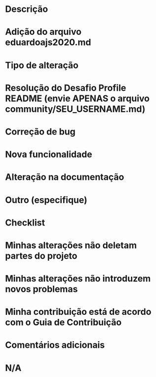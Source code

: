# Descrição
# Adição do arquivo eduardoajs2020.md

# Tipo de alteração
# Resolução do Desafio Profile README (envie APENAS o arquivo community/SEU_USERNAME.md)
# Correção de bug
# Nova funcionalidade
# Alteração na documentação
# Outro (especifique)
# Checklist
# Minhas alterações não deletam partes do projeto
# Minhas alterações não introduzem novos problemas
# Minha contribuição está de acordo com o Guia de Contribuição
# Comentários adicionais
# N/A

